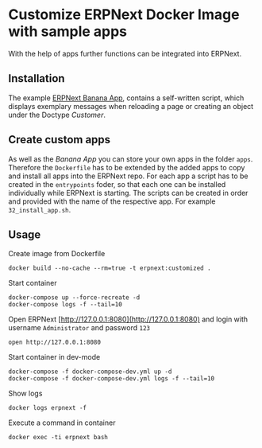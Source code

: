 # Customize ERPNext Docker Image with sample apps

With the help of apps further functions can be integrated into ERPNext.

## Installation

The example [ERPNext Banana App](https://github.com/bborbe/erpnext-banana-app), contains a self-written script,
which displays exemplary messages when reloading a page or creating an object under the Doctype _Customer_.

## Create custom apps

As well as the _Banana App_ you can store your own apps in the folder `apps`.
Therefore the `Dockerfile` has to be extended by the added apps to copy and install all apps into the ERPNext repo.
For each app a script has to be created in the `entrypoints` foder, so that each one can be installed individually while ERPNext is starting.
The scripts can be created in order and provided with the name of the respective app. For example `32_install_app.sh`.

## Usage

Create image from Dockerfile

```
docker build --no-cache --rm=true -t erpnext:customized .
```

Start container

```
docker-compose up --force-recreate -d
docker-compose logs -f --tail=10
```

Open ERPNext [http://127.0.0.1:8080](http://127.0.0.1:8080)
and login with username `Administrator` and password `123`
```
open http://127.0.0.1:8080
```

Start container in dev-mode

```
docker-compose -f docker-compose-dev.yml up -d
docker-compose -f docker-compose-dev.yml logs -f --tail=10 
```

Show logs

```
docker logs erpnext -f
```

Execute a command in container

```
docker exec -ti erpnext bash
```
